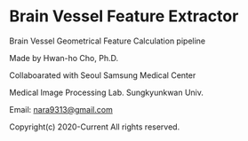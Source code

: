 # Brain Vessel Feature Extractor

Brain Vessel Geometrical Feature Calculation pipeline

Made by Hwan-ho Cho, Ph.D.


Collaboarated with Seoul Samsung Medical Center

Medical Image Processing Lab. Sungkyunkwan Univ.


Email: nara9313@gmail.com

Copyright(c) 2020-Current All rights reserved.

